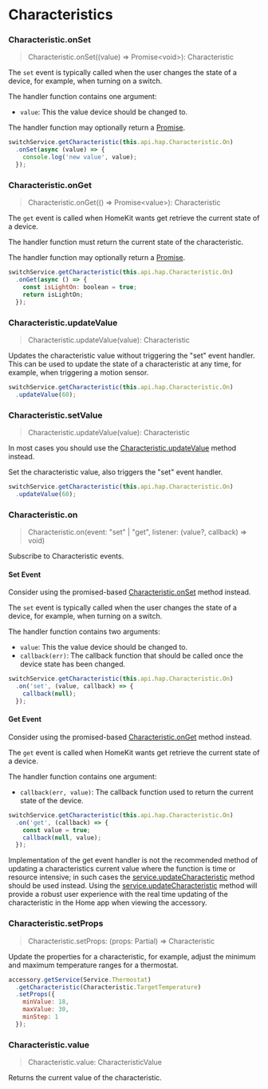 # Characteristics

### Characteristic.onSet
> Characteristic.onSet((value) => Promise&lt;void&gt;): Characteristic

The `set` event is typically called when the user changes the state of a device, for example, when turning on a switch.

The handler function contains one argument:

* `value`: This the value device should be changed to.

The handler function may optionally return a [Promise](https://developer.mozilla.org/en-US/docs/Web/JavaScript/Reference/Global_Objects/Promise).

```js
switchService.getCharacteristic(this.api.hap.Characteristic.On)
  .onSet(async (value) => {
    console.log('new value', value);
  });
```

### Characteristic.onGet
> Characteristic.onGet(() => Promise&lt;value&gt;): Characteristic

The `get` event is called when HomeKit wants get retrieve the current state of a device.

The handler function must return the current state of the characteristic.

The handler function may optionally return a [Promise](https://developer.mozilla.org/en-US/docs/Web/JavaScript/Reference/Global_Objects/Promise).

```js
switchService.getCharacteristic(this.api.hap.Characteristic.On)
  .onGet(async () => {
    const isLightOn: boolean = true;
    return isLightOn;
  });
```

### Characteristic.updateValue
> Characteristic.updateValue(value): Characteristic

Updates the characteristic value without triggering the "set" event handler. This can be used to update the state of a characteristic at any time, for example, when triggering a motion sensor.

```js
switchService.getCharacteristic(this.api.hap.Characteristic.On)
  .updateValue(60);
```

### Characteristic.setValue
> Characteristic.updateValue(value): Characteristic

<div class="alert alert-primary" role="alert">
In most cases you should use the <a href="/#/api/characteristics#characteristicupdatevalue">Characteristic.updateValue</a> method instead.
</div>

Set the characteristic value, also triggers the "set" event handler.

```js
switchService.getCharacteristic(this.api.hap.Characteristic.On)
  .updateValue(60);
```

### Characteristic.on
> Characteristic.on(event: "set" | "get", listener: (value?, callback) => void)

Subscribe to Characteristic events.

#### Set Event

<div class="alert alert-primary" role="alert">
Consider using the promised-based <a href="/#/api/characteristics#characteristiconset">Characteristic.onSet</a> method instead.
</div>

The `set` event is typically called when the user changes the state of a device, for example, when turning on a switch.

The handler function contains two arguments:

* `value`: This the value device should be changed to.
* `callback(err)`: The callback function that should be called once the device state has been changed.

```js
switchService.getCharacteristic(this.api.hap.Characteristic.On)
  .on('set', (value, callback) => {
    callback(null);
  });
```

#### Get Event

<div class="alert alert-primary" role="alert">
Consider using the promised-based <a href="/#/api/characteristics#characteristiconget">Characteristic.onGet</a> method instead.
</div>

The `get` event is called when HomeKit wants get retrieve the current state of a device.

The handler function contains one argument:

* `callback(err, value)`: The callback function used to return the current state of the device.

```js
switchService.getCharacteristic(this.api.hap.Characteristic.On)
  .on('get', (callback) => {
    const value = true;
    callback(null, value);
  });
```

Implementation of the get event handler is not the recommended method of updating a characteristics current value where the function is time or resource intensive; in such cases the [service.updateCharacteristic](#/api/service#serviceupdatecharacteristic) method should be used instead. Using the [service.updateCharacteristic](#/api/service#serviceupdatecharacteristic) method will provide a robust user experience with the real time updating of the characteristic in the Home app when viewing the accessory.

### Characteristic.setProps
> Characteristic.setProps: (props: Partial<CharacteristicProps>) => Characteristic

Update the properties for a characteristic, for example, adjust the minimum and maximum temperature ranges for a thermostat.

```js
accessory.getService(Service.Thermostat)
  .getCharacteristic(Characteristic.TargetTemperature)
  .setProps({
    minValue: 18,
    maxValue: 30,
    minStep: 1
  });
```

### Characteristic.value
> Characteristic.value: CharacteristicValue

Returns the current value of the characteristic.
